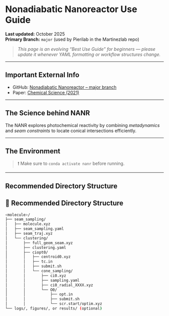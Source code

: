 # Nonadiabatic Nanoreactor Use Guide
**Last updated:** October 2025  
**Primary Branch:** `major` (used by Pierilab in the Martinezlab repo)

> *This page is an evolving “Best Use Guide” for beginners — please update it whenever YAML formatting or workflow structures change.*

---

## Important External Info

- GitHub: [Nonadiabatic Nanoreactor – major branch](https://github.com/mtzgroup/NonadiabaticNanoreactor/tree/major)
- Paper: [Chemical Science (2021)](https://pubs.rsc.org/en/content/articlelanding/2021/sc/d1sc00775k)

---

## The Science behind NANR
The NANR explores photochemical reactivity by combining *metadynamics* and *seam constraints* to locate conical intersections efficiently.

---

## The Environment
> ❗ Make sure to `conda activate nanr` before running.

---

## Recommended Directory Structure
## 🧩 Recommended Directory Structure

```bash
<molecule>/
├── seam_sampling/
│   ├── molecule.xyz
│   ├── seam_sampling.yaml
│   ├── seam_traj.xyz
│   └── clustering/
│       ├── full_geom_seam.xyz
│       ├── clustering.yaml
│       ├── ciopt0/
│       │   ├── centroid0.xyz
│       │   ├── tc.in
│       │   ├── submit.sh
│       │   └── cone_sampling/
│       │       ├── ci0.xyz
│       │       ├── sampling.yaml
│       │       ├── ci0_radial_XXXX.xyz
│       │       └── O0/
│       │           ├── opt.in
│       │           ├── submit.sh
│       │           └── scr.start/optim.xyz
└── logs/, figures/, or results/ (optional)
